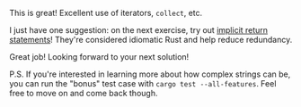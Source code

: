 This is great! Excellent use of iterators, `collect`, etc.

I just have one suggestion: on the next exercise, try out [implicit return statements]! They're considered idiomatic Rust and help reduce redundancy.

Great job! Looking forward to your next solution!

P.S. If you're interested in learning more about how complex strings can be, you can run the "bonus" test case with `cargo test --all-features`. Feel free to move on and come back though.

[implicit return statements]: https://doc.rust-lang.org/book/ch03-03-how-functions-work.html#functions-with-return-values